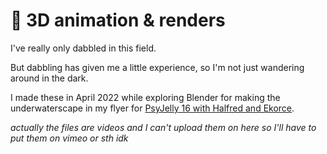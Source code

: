 # 🧊 3D animation & renders

I've really only dabbled in this field.&#x20;

But dabbling has given me a little experience, so I'm not just wandering around in the dark.



I made these in April 2022 while exploring Blender for making the underwaterscape in my flyer for [PsyJelly 16 with Halfred and Ekorce](event-marketing.md#psyjelly-16-halfred-iacchus-ekorce-5th-birthday-bash).

_actually the files are videos and I can't upload them on here so I'll have to put them on vimeo or sth idk_
